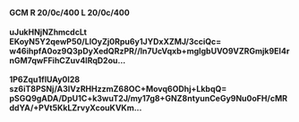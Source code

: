 #### GCM R 20/0c/400 L 20/0c/400
**uJukHNjNZhmcdcLt**<br/>**EKoyN5Y2qewP50/LlOyZj0Rpu6y1JYDxXZMJ/3cciQc=**<br/>**w46ihpfA0oz9Q3pDyXedQRzPR//ln7UcVqxb+mgIgbUVO9VZRGmjk9EI4rnGM7qwFFihCZuv4lRqD2ou...**<br/><br/>
**1P6Zqu1flUAy0I28**<br/>**sz6iT8PSNj/A3IVzRHHzzmZ68OC+Movq6ODhj+LkbqQ=**<br/>**pSGQ9gADA/DpU1C+k3wuT2J/my17g8+GNZ8ntyunCeGy9Nu0oFH/cMRddYA/+PVt5KkLZrvyXcouKVKm...**